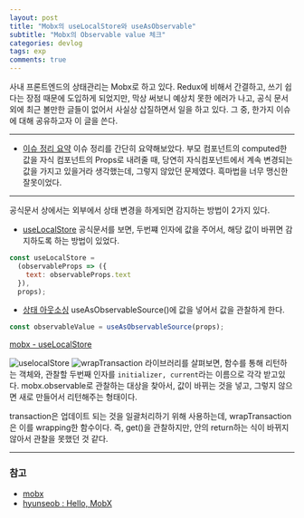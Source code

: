 ```yaml
---
layout: post
title: "Mobx의 useLocalStore와 useAsObservable"
subtitle: "Mobx의 Observable value 체크"
categories: devlog
tags: exp
comments: true
---
```


사내 프론트엔드의 상태관리는 Mobx로 하고 있다. Redux에 비해서 간결하고, 쓰기 쉽다는 장점 때문에 도입하게 되었지만,
막상 써보니 예상치 못한 에러가 나고, 공식 문서 외에 최근 볼만한 글들이 없어서 사실상 삽질하면서 일을 하고 있다.
그 중, 한가지 이슈에 대해 공유하고자 이 글을 쓴다.

---

- [이슈 정리 요약](https://github.com/bluelion2/Project-issue-repo/issues/21)
  이슈 정리를 간단히 요약해보았다. 부모 컴포넌트의 computed한 값을 자식 컴포넌트의 Props로 내려줄 때, 당연히 자식컴포넌트에서 계속
  변경되는 값을 가지고 있을거라 생각했는데, 그렇지 않았던 문제였다. 흑마법을 너무 맹신한 잘못이었다.

---

공식문서 상에서는 외부에서 상태 변경을 하게되면 감지하는 방법이 2가지 있다.

- [useLocalStore](https://mobx-react.js.org/state-local#non-observable-dependencies)
  공식문서를 보면, 두번쨰 인자에 값을 주어서, 해당 값이 바뀌면 감지하도록 하는 방법이 있었다.

```jsx
const useLocalStore =
  (observableProps => ({
    text: observableProps.text
  }),
  props);
```

- [상태 아웃소싱](https://mobx-react.js.org/state-outsourcing)
  useAsObservableSource()에 값을 넣어서 값을 관찰하게 한다.

```jsx
const observableValue = useAsObservableSource(props);
```

[mobx - useLocalStore](https://mobx-react.js.org/state-local)

![uselocalStore]('https://user-images.githubusercontent.com/34129711/87240583-9e943a00-c455-11ea-98c2-2a692f953b5d.png')
![wrapTransaction]('https://user-images.githubusercontent.com/34129711/87240581-9c31e000-c455-11ea-8281-8f7f0fc91772.png')
라이브러리를 살펴보면, 함수를 통해 리턴하는 객체와, 관찰할 두번째 인자를 `initializer, current`라는 이름으로 각각 받고있다.
mobx.observable로 관찰하는 대상을 찾아서, 값이 바뀌는 것을 넣고, 그렇지 않으면 새로 만들어서 리턴해주는 형태이다.

transaction은 업데이트 되는 것을 일괄처리하기 위해 사용하는데, wrapTransaction은 이를 wrapping한 함수이다.
즉, get()을 관찰하지만, 안의 return하는 식이 바뀌지 않아서 관찰을 못했던 것 같다.

---

### 참고

- [mobx](https://mobx.js.org/refguide/api.html)
- [hyunseob : Hello, MobX](https://hyunseob.github.io/2017/10/07/hello-mobx/)
